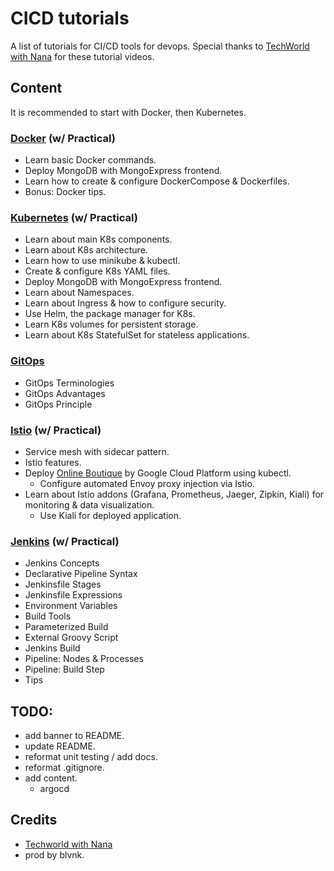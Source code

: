 # CICD tutorials

A list of tutorials for CI/CD tools for devops. Special thanks to [TechWorld with Nana](https://www.youtube.com/c/TechWorldwithNana) for these tutorial videos.

## Content

It is recommended to start with Docker, then Kubernetes.

### [Docker](docker%20tutorial/README.md) (w/ Practical)

- Learn basic Docker commands.
- Deploy MongoDB with MongoExpress frontend.
- Learn how to create & configure DockerCompose & Dockerfiles.
- Bonus: Docker tips.

### [Kubernetes](kubernetes%20tutorial/README.md) (w/ Practical)

- Learn about main K8s components.
- Learn about K8s architecture.
- Learn how to use minikube & kubectl.
- Create & configure K8s YAML files.
- Deploy MongoDB with MongoExpress frontend.
- Learn about Namespaces.
- Learn about Ingress & how to configure security.
- Use Helm, the package manager for K8s.
- Learn K8s volumes for persistent storage.
- Learn about K8s StatefulSet for stateless applications. 

### [GitOps](gitops%20concepts/README.md)

- GitOps Terminologies
- GitOps Advantages
- GitOps Principle

### [Istio](istio%20tutorial/README.md) (w/ Practical)

- Service mesh with sidecar pattern.
- Istio features.
- Deploy [Online Boutique](https://github.com/GoogleCloudPlatform/microservices-demo) by Google Cloud Platform using kubectl.
  - Configure automated Envoy proxy injection via Istio.
- Learn about Istio addons (Grafana, Prometheus, Jaeger, Zipkin, Kiali) for monitoring & data visualization.
  - Use Kiali for deployed application.

### [Jenkins](jenkins%20tutorial/README.md) (w/ Practical)

- Jenkins Concepts
- Declarative Pipeline Syntax
- Jenkinsfile Stages
- Jenkinsfile Expressions
- Environment Variables
- Build Tools
- Parameterized Build
- External Groovy Script
- Jenkins Build
- Pipeline: Nodes & Processes
- Pipeline: Build Step 
- Tips

## TODO:

- add banner to README.
- update README.
- reformat unit testing / add docs.
- reformat .gitignore.
- add content.
  - argocd

## Credits

- [Techworld with Nana](https://twitter.com/Njuchi_)
- prod by blvnk.